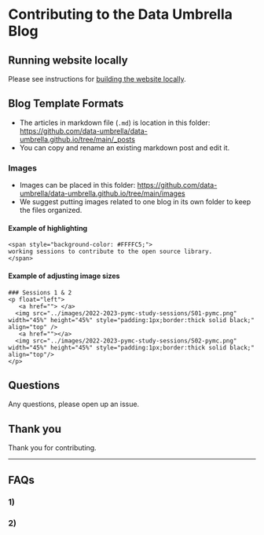 # Contributing to the Data Umbrella Blog

## Running website locally
Please see instructions for [building the website locally](https://github.com/data-umbrella/data-umbrella.github.io/blob/main/README.md).

## Blog Template Formats
- The articles in markdown file (`.md`) is location in this folder:  https://github.com/data-umbrella/data-umbrella.github.io/tree/main/_posts
- You can copy and rename an existing markdown post and edit it.

### Images
- Images can be placed in this folder:  https://github.com/data-umbrella/data-umbrella.github.io/tree/main/images
- We suggest putting images related to one blog in its own folder to keep the files organized.

#### Example of highlighting

```
<span style="background-color: #FFFFC5;">
working sessions to contribute to the open source library.            
</span>
```

#### Example of adjusting image sizes

```
### Sessions 1 & 2
<p float="left">
   <a href=""> </a>
  <img src="../images/2022-2023-pymc-study-sessions/S01-pymc.png" width="45%" height="45%" style="padding:1px;border:thick solid black;" align="top" />
   <a href=""></a>
  <img src="../images/2022-2023-pymc-study-sessions/S02-pymc.png" width="45%" height="45%" style="padding:1px;border:thick solid black;" align="top"/> 
</p>
```

## Questions
Any questions, please open up an issue. 

## Thank you
Thank you for contributing.

---

## FAQs

### 1)

### 2) 

